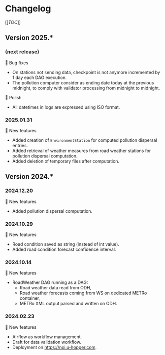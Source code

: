 <!--
SPDX-FileCopyrightText: NOI Techpark <digital@noi.bz.it>

SPDX-License-Identifier: CC0-1.0
-->

# Changelog

[[_TOC_]]

## Version 2025.*

### (next release)

:bug: Bug fixes
* On stations not sending data, checkpoint is not anymore incremented by 1 day each DAG execution.
* The pollution computer consider as ending date today at the previous midnight, to comply with validator processing from midnight to midnight.

:nail_care: Polish
* All datetimes in logs are expressed using ISO format.

### 2025.01.31

:rocket: New features
* Added creation of `EnvironmentStation` for computed pollution dispersal entries.
* Added retrieval of weather measures from road weather stations for pollution dispersal computation.
* Added deletion of temporary files after computation.

## Version 2024.*

### 2024.12.20

:rocket: New features
* Added pollution dispersal computation.

### 2024.10.29

:rocket: New features
* Road condition saved as string (instead of int value).
* Added road condition forecast confidence interval.

### 2024.10.14

:rocket: New features
* RoadWeather DAG running as a DAG:
  * Road weather data read from ODH,
  * Road weather forecasts coming from WS on dedicated METRo container,
  * METRo XML output parsed and written on ODH.

### 2024.02.23

:rocket: New features
* Airflow as workflow management.
* Draft for data validation workflow.
* Deployment on https://noi.u-hopper.com.
